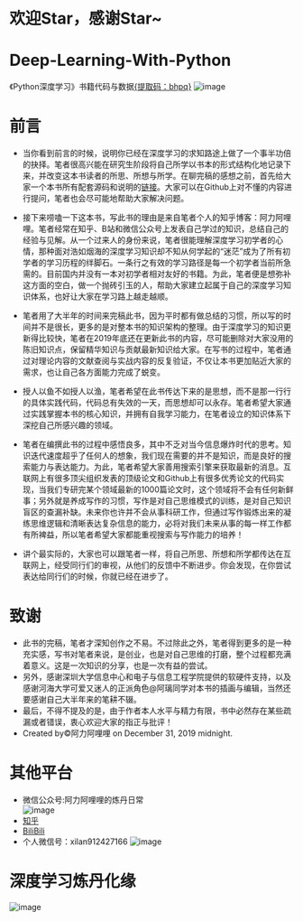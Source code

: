 # 欢迎Star，感谢Star~

# Deep-Learning-With-Python
《Python深度学习》书籍代码与数据[{提取码：bhpq}](https://pan.baidu.com/s/1YS8EV0qqh8IBldD8Lw4Q_A)
![image](https://github.com/ChileWang0228/Deep-Learning-With-Python/blob/master/images/Python%E6%B7%B1%E5%BA%A6%E5%AD%A6%E4%B9%A0%E4%BD%93%E7%B3%BB.png)
# 前言

* 当你看到前言的时候，说明你已经在深度学习的求知路途上做了一个事半功倍的抉择。笔者很高兴能在研究生阶段将自己所学以书本的形式结构化地记录下来，并改变这本书读者的所思、所想与所学。在聊完稿的感想之前，首先给大家一个本书所有配套源码和说明的[链接](https://github.com/ChileWang0228/Deep-Learning-With-Python)。大家可以在Github上对不懂的内容进行提问，笔者也会尽可能地帮助大家解决问题。

* 接下来唠嗑一下这本书，写此书的理由是来自笔者个人的知乎博客：阿力阿哩哩。笔者经常在知乎、B站和微信公众号上发表自己学过的知识，总结自己的经验与见解。从一个过来人的身份来说，笔者很能理解深度学习初学者的心情，那种面对浩如烟海的深度学习知识却不知从何学起的“迷茫”成为了所有初学者的学习历程的绊脚石。一条行之有效的学习路径是每一个初学者当前所急需的。目前国内并没有一本对初学者相对友好的书籍。为此，笔者便是想弥补这方面的空白，做一个抛砖引玉的人，帮助大家建立起属于自己的深度学习知识体系，也好让大家在学习路上越走越顺。

* 笔者用了大半年的时间来完稿此书，因为平时都有做总结的习惯，所以写的时间并不是很长，更多的是对整本书的知识架构的整理。由于深度学习的知识更新得比较快，笔者在2019年底还在更新此书的内容，尽可能删除对大家没用的陈旧知识点，保留精华知识与贡献最新知识给大家。在写书的过程中，笔者通过对理论内容的文献查阅与实战内容的反复验证，不仅让本书更加贴近大家的需求，也让自己各方面能力完成了蜕变。

* 授人以鱼不如授人以渔，笔者希望在此书传达下来的是思想，而不是那一行行的具体实践代码，代码总有失效的一天，而思想却可以永存。笔者希望大家通过实践掌握本书的核心知识，并拥有自我学习能力，在笔者设立的知识体系下深挖自己所感兴趣的领域。

* 笔者在编撰此书的过程中感悟良多，其中不乏对当今信息爆炸时代的思考。知识迭代速度超乎了任何人的想象，我们现在需要的并不是知识，而是良好的搜索能力与表达能力。为此，笔者希望大家善用搜索引擎来获取最新的消息。互联网上有很多顶尖组织发表的顶级论文和Github上有很多优秀论文的代码实现，当我们专研完某个领域最新的1000篇论文时，这个领域将不会有任何新鲜事；另外就是养成写作的习惯，写作是对自己思维模式的训练，是对自己知识盲区的查漏补缺。未来你也许并不会从事科研工作，但通过写作锻炼出来的凝练思维逻辑和清晰表达复杂信息的能力，必将对我们未来从事的每一样工作都有所裨益，所以笔者希望大家都能重视搜索与写作能力的培养！

* 讲个最实际的，大家也可以跟笔者一样，将自己所思、所想和所学都传达在互联网上，经受同行们的审视，从他们的反馈中不断进步。你会发现，在你尝试表达给同行们的时候，你就已经在进步了。

# 致谢    
* 此书的完稿，笔者才深知创作之不易。不过除此之外，笔者得到更多的是一种充实感，写书对笔者来说，是创业，也是对自己思维的打磨，整个过程都充满着意义。这是一次知识的分享，也是一次有益的尝试。    
* 另外，感谢深圳大学信息中心和电子与信息工程学院提供的软硬件支持，以及感谢河海大学可爱又迷人的正派角色@阿璃同学对本书的插画与编辑，当然还要感谢自己大半年来的笔耕不辍。    
* 最后，不得不提及的是，由于作者本人水平与精力有限，书中必然存在某些疏漏或者错误，衷心欢迎大家的指正与批评！  
* Created by©阿力阿哩哩 on December 31, 2019 midnight.

# 其他平台


* 微信公众号:阿力阿哩哩的炼丹日常  
![image](https://github.com/ChileWang0228/Deep-Learning-With-Python/blob/master/images/%E5%BE%AE%E4%BF%A1%E4%BA%8C%E7%BB%B4%E7%A0%81.jpg)
* [知乎](https://www.zhihu.com/people/bie-ying-xiang-zhi-li/activities)  
* [BiliBili](https://space.bilibili.com/299585150)  
* 个人微信号：xilan912427166
![image](https://github.com/ChileWang0228/Deep-Learning-With-Python/blob/master/images/%E5%BE%AE%E4%BF%A1%E5%8F%B7.png)
# 深度学习炼丹化缘
![image](https://github.com/ChileWang0228/Deep-Learning-With-Python/blob/master/images/%E7%82%BC%E4%B8%B9%E9%A6%99%E7%81%AB%E9%92%B1.jpg)

